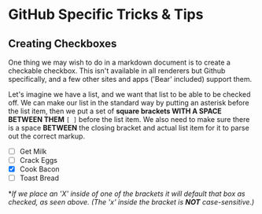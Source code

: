 # GitHub Specific Tricks & Tips

## Creating Checkboxes
One thing we may wish to do in a markdown document is to create a checkable checkbox. This isn't available in all renderers but Github specifically, and a few other sites and apps ('Bear' included) support them.

Let's imagine we have a list, and we want that list to be able to be checked off. We can make our list in the standard way by putting an asterisk before the list item, then we put a set of **square brackets WITH A SPACE BETWEEN THEM** ```[ ]``` before the list item. We also need to make sure there is a space **BETWEEN** the closing bracket and actual list item for it to parse out the correct markup.

* [ ] Get Milk
* [ ] Crack Eggs
* [x] Cook Bacon
* [ ] Toast Bread

*_If we place an 'X' inside of one of the brackets it will default that box as checked, as seen above. (The 'x' inside the bracket is **NOT** case-sensitive.)_